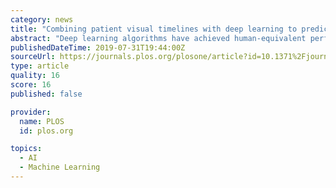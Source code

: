 ```yaml
---
category: news
title: "Combining patient visual timelines with deep learning to predict mortality"
abstract: "Deep learning algorithms have achieved human-equivalent performance in image recognition. However, the majority of clinical data within electronic health records is inherently in a non-image format. Therefore, creating visual representations of clinical ..."
publishedDateTime: 2019-07-31T19:44:00Z
sourceUrl: https://journals.plos.org/plosone/article?id=10.1371%2Fjournal.pone.0220640
type: article
quality: 16
score: 16
published: false

provider:
  name: PLOS
  id: plos.org

topics:
  - AI
  - Machine Learning
---
```

